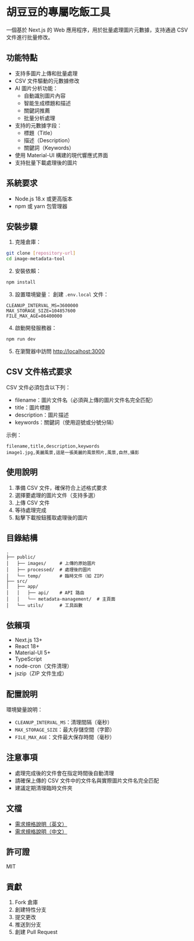 # 胡豆豆的專屬吃飯工具

一個基於 Next.js 的 Web 應用程序，用於批量處理圖片元數據，支持通過 CSV 文件進行批量修改。

## 功能特點

- 支持多圖片上傳和批量處理
- CSV 文件驅動的元數據修改
- AI 圖片分析功能：
  - 自動識別圖片內容
  - 智能生成標題和描述
  - 關鍵詞推薦
  - 批量分析處理
- 支持的元數據字段：
  - 標題（Title）
  - 描述（Description）
  - 關鍵詞（Keywords）
- 使用 Material-UI 構建的現代響應式界面
- 支持批量下載處理後的圖片

## 系統要求

- Node.js 18.x 或更高版本
- npm 或 yarn 包管理器

## 安裝步驟

1. 克隆倉庫：
```bash
git clone [repository-url]
cd image-metadata-tool
```

2. 安裝依賴：
```bash
npm install
```

3. 設置環境變量：
創建 `.env.local` 文件：
```env
CLEANUP_INTERVAL_MS=3600000
MAX_STORAGE_SIZE=104857600
FILE_MAX_AGE=86400000
```

4. 啟動開發服務器：
```bash
npm run dev
```

5. 在瀏覽器中訪問 [http://localhost:3000](http://localhost:3000)

## CSV 文件格式要求

CSV 文件必須包含以下列：
- filename：圖片文件名（必須與上傳的圖片文件名完全匹配）
- title：圖片標題
- description：圖片描述
- keywords：關鍵詞（使用逗號或分號分隔）

示例：
```csv
filename,title,description,keywords
image1.jpg,美麗風景,這是一張美麗的風景照片,風景,自然,攝影
```

## 使用說明

1. 準備 CSV 文件，確保符合上述格式要求
2. 選擇要處理的圖片文件（支持多選）
3. 上傳 CSV 文件
4. 等待處理完成
5. 點擊下載按鈕獲取處理後的圖片

## 目錄結構

```
.
├── public/
│   ├── images/     # 上傳的原始圖片
│   ├── processed/  # 處理後的圖片
│   └── temp/       # 臨時文件（如 ZIP）
├── src/
│   ├── app/
│   │   ├── api/    # API 路由
│   │   └── metadata-management/  # 主頁面
│   └── utils/      # 工具函數
```

## 依賴項

- Next.js 13+
- React 18+
- Material-UI 5+
- TypeScript
- node-cron（文件清理）
- jszip（ZIP 文件生成）

## 配置說明

環境變量說明：
- `CLEANUP_INTERVAL_MS`：清理間隔（毫秒）
- `MAX_STORAGE_SIZE`：最大存儲空間（字節）
- `FILE_MAX_AGE`：文件最大保存時間（毫秒）

## 注意事項

- 處理完成後的文件會在指定時間後自動清理
- 請確保上傳的 CSV 文件中的文件名與實際圖片文件名完全匹配
- 建議定期清理臨時文件夾

## 文檔

- [需求規格說明（英文）](./REQUIREMENTS.md)
- [需求規格說明（中文）](./REQUIREMENTS_CN.md)

## 許可證

MIT

## 貢獻

1. Fork 倉庫
2. 創建特性分支
3. 提交更改
4. 推送到分支
5. 創建 Pull Request
